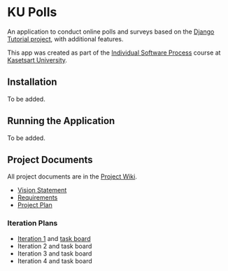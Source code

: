 # KU Polls
An application to conduct online polls and surveys based
on the [Django Tutorial project](TODO-write-URL-of-the-django-tutorial-here), with
additional features.

This app was created as part of the [Individual Software Process](
https://cpske.github.io/ISP) course at [Kasetsart University](https://www.ku.ac.th).

## Installation

To be added.

## Running the Application

To be added.

## Project Documents

All project documents are in the [Project Wiki](../../wiki/Home).

- [Vision Statement](../../wiki/Vision%20Statement)
- [Requirements](../../wiki/Requirements)
- [Project Plan](../../wiki/Project%20Plan)

### Iteration Plans
- [Iteration 1](https://github.com/BioB3/ku-polls/wiki/Iteration-1-Plan) and [task board](https://github.com/users/BioB3/projects/2/views/2)
- Iteration 2 and task board
- Iteration 3 and task board
- Iteration 4 and task board
